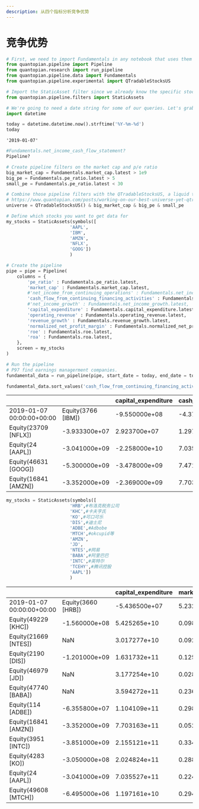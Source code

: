 ```yaml
---
description: 从四个指标分析竞争优势
---
```


# 竞争优势



```python
# First, we need to import Fundamentals in any notebook that uses them
from quantopian.pipeline import Pipeline
from quantopian.research import run_pipeline
from quantopian.pipeline.data import Fundamentals
from quantopian.pipeline.experimental import QTradableStocksUS

# Import the StaticAsset filter since we already know the specific stocks we want data for
from quantopian.pipeline.filters import StaticAssets
```

```python
# We're going to need a date string for some of our queries. Let's grab one.
import datetime

today = datetime.datetime.now().strftime('%Y-%m-%d')
today
```

```text
'2019-01-07'
```

```python
#Fundamentals.net_income_cash_flow_statement?
Pipeline?
```

```python
# Create pipeline filters on the market cap and p/e ratio
big_market_cap = Fundamentals.market_cap.latest > 1e9
big_pe = Fundamentals.pe_ratio.latest > 5 
small_pe = Fundamentals.pe_ratio.latest < 30

# Combine those pipeline filters with the QTradableStocksUS, a liquid trading universe
# https://www.quantopian.com/posts/working-on-our-best-universe-yet-qtradablestocksus
universe = QTradableStocksUS() & big_market_cap & big_pe & small_pe

# Define which stocks you want to get data for
my_stocks = StaticAssets(symbols([
                        'AAPL',
                        'IBM',
                        'AMZN',
                        'NFLX',
                        'GOOG'])
                        )

# Create the pipeline
pipe = pipe = Pipeline(
    columns = {
        'pe_ratio' : Fundamentals.pe_ratio.latest,
        'market_cap' : Fundamentals.market_cap.latest,
        #'net_income_from_continuing_operations' : Fundamentals.net_income_from_continuing_operations.latest,
        'cash_flow_from_continuing_financing_activities' : Fundamentals.cash_flow_from_continuing_financing_activities.latest,
        #'net_income_growth' : Fundamentals.net_income_growth.latest,
        'capital_expenditure' : Fundamentals.capital_expenditure.latest,
        'operating_revenue' : Fundamentals.operating_revenue.latest,
        'revenue_growth' : Fundamentals.revenue_growth.latest,
        'normalized_net_profit_margin' : Fundamentals.normalized_net_profit_margin.latest,
        'roe' : Fundamentals.roe.latest,
        'roa' : Fundamentals.roa.latest,
    },
    screen = my_stocks
)

# Run the pipeline
# P97 find earnings managerment companies.
fundamental_data = run_pipeline(pipe, start_date = today, end_date = today)
```

```python
fundamental_data.sort_values('cash_flow_from_continuing_financing_activities')
```

|  |  | capital\_expenditure | cash\_flow\_from\_continuing\_financing\_activities | market\_cap | normalized\_net\_profit\_margin | operating\_revenue | pe\_ratio | revenue\_growth | roa | roe |
| :--- | :--- | :--- | :--- | :--- | :--- | :--- | :--- | :--- | :--- | :--- |
| 2019-01-07 00:00:00+00:00 | Equity\(3766 \[IBM\]\) | -9.550000e+08 | -4.370000e+08 | 1.066197e+11 | 0.142530 | 1.875500e+10 | 18.741214 | -0.020780 | 0.022117 | 0.140664 |
| Equity\(23709 \[NFLX\]\) | -3.933300e+07 | 2.923700e+07 | 1.297658e+11 | 0.098868 | 3.999374e+09 | 106.275000 | 0.339887 | 0.017503 | 0.084752 |  |
| Equity\(24 \[AAPL\]\) | -3.041000e+09 | -2.258000e+10 | 7.035527e+11 | 0.224563 | 6.290000e+10 | 12.448363 | 0.196295 | 0.039515 | 0.127197 |  |
| Equity\(46631 \[GOOG\]\) | -5.300000e+09 | -3.478000e+09 | 7.471879e+11 | 0.237351 | 2.895400e+10 | 40.176735 | 0.214893 | 0.042443 | 0.055400 |  |
| Equity\(16841 \[AMZN\]\) | -3.352000e+09 | -2.369000e+09 | 7.703163e+11 | 0.052453 | 5.657600e+10 | 88.207727 | 0.293343 | 0.020756 | 0.077793 |  |

```python
my_stocks = StaticAssets(symbols([
                        'HRB',#布洛克税务公司
                        'KHC',#卡夫亨氏
                        'KO',#可口可乐
                        'DIS',#迪士尼
                        'ADBE',#Adbobe
                        'MTCH',#okcupid等
                        'AMZN',
                        'JD',
                        'NTES',#网易
                        'BABA',#阿里巴巴
                        'INTC',#英特尔
                        'TCEHY',#腾讯控股
                        'AAPL'])
                        )
```



|  |  | capital\_expenditure | market\_cap | normalized\_net\_profit\_margin | operating\_revenue | pe\_ratio | revenue\_growth | roa | roe |
| :--- | :--- | :--- | :--- | :--- | :--- | :--- | :--- | :--- | :--- |
| 2019-01-07 00:00:00+00:00 | Equity\(3660 \[HRB\]\) | -5.436500e+07 | 5.232738e+09 | -1.147507 | 1.488710e+08 | 9.224638 | 0.056917 | -0.072866 | -2.194070 |
| Equity\(49229 \[KHC\]\) | -1.560000e+08 | 5.425265e+10 | 0.098777 | 6.378000e+09 | 5.265089 | 0.015605 | 0.005215 | 0.009614 |  |
| Equity\(21669 \[NTES\]\) | NaN | 3.017277e+10 | 0.092885 | NaN | 27.704323 | 0.350824 | 0.020546 | 0.036702 |  |
| Equity\(2190 \[DIS\]\) | -1.201000e+09 | 1.631732e+11 | 0.125344 | 1.430700e+10 | 13.111244 | 0.119571 | 0.023527 | 0.048956 |  |
| Equity\(46979 \[JD\]\) | NaN | 3.177254e+10 | 0.028799 | NaN | 159.446821 | 0.251020 | 0.013886 | 0.049106 |  |
| Equity\(47740 \[BABA\]\) | NaN | 3.594272e+11 | 0.236447 | NaN | 41.744770 | 0.544719 | 0.024710 | 0.049182 |  |
| Equity\(114 \[ADBE\]\) | -6.355800e+07 | 1.104109e+11 | 0.298177 | 2.291076e+09 | 46.733471 | 0.244424 | 0.043607 | 0.075855 |  |
| Equity\(16841 \[AMZN\]\) | -3.352000e+09 | 7.703163e+11 | 0.052453 | 5.657600e+10 | 88.207727 | 0.293343 | 0.020756 | 0.077793 |  |
| Equity\(3951 \[INTC\]\) | -3.851000e+09 | 2.155121e+11 | 0.334013 | 1.916300e+10 | 14.664596 | 0.186637 | 0.050336 | 0.090412 |  |
| Equity\(4283 \[KO\]\) | -3.050000e+08 | 2.024824e+11 | 0.288781 | 8.245000e+09 | 65.164384 | -0.091760 | 0.021307 | 0.102769 |  |
| Equity\(24 \[AAPL\]\) | -3.041000e+09 | 7.035527e+11 | 0.224563 | 6.290000e+10 | 12.448363 | 0.196295 | 0.039515 | 0.127197 |  |
| Equity\(49608 \[MTCH\]\) | -6.495000e+06 | 1.197161e+10 | 0.294040 | 4.439430e+08 | 35.875000 | 0.292719 | 0.057326 | 0.216641 |  |


